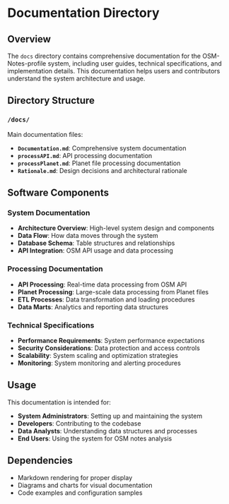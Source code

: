 # Documentation Directory

## Overview
The `docs` directory contains comprehensive documentation for the OSM-Notes-profile system, including user guides, technical specifications, and implementation details. This documentation helps users and contributors understand the system architecture and usage.

## Directory Structure

### `/docs/`
Main documentation files:
- **`Documentation.md`**: Comprehensive system documentation
- **`processAPI.md`**: API processing documentation
- **`processPlanet.md`**: Planet file processing documentation
- **`Rationale.md`**: Design decisions and architectural rationale

## Software Components

### System Documentation
- **Architecture Overview**: High-level system design and components
- **Data Flow**: How data moves through the system
- **Database Schema**: Table structures and relationships
- **API Integration**: OSM API usage and data processing

### Processing Documentation
- **API Processing**: Real-time data processing from OSM API
- **Planet Processing**: Large-scale data processing from Planet files
- **ETL Processes**: Data transformation and loading procedures
- **Data Marts**: Analytics and reporting data structures

### Technical Specifications
- **Performance Requirements**: System performance expectations
- **Security Considerations**: Data protection and access controls
- **Scalability**: System scaling and optimization strategies
- **Monitoring**: System monitoring and alerting procedures

## Usage
This documentation is intended for:
- **System Administrators**: Setting up and maintaining the system
- **Developers**: Contributing to the codebase
- **Data Analysts**: Understanding data structures and processes
- **End Users**: Using the system for OSM notes analysis

## Dependencies
- Markdown rendering for proper display
- Diagrams and charts for visual documentation
- Code examples and configuration samples 